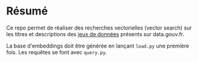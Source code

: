 # Résumé

Ce repo permet de réaliser des recherches vectorielles (vector search) sur les titres et descriptions des [jeux de données](https://www.data.gouv.fr/fr/datasets/catalogue-des-donnees-de-data-gouv-fr/) présents sur data.gouv.fr.

La base d'embeddings doit être générée en lançant `load.py` une première fois.
Les requêtes se font avec `query.py`.

